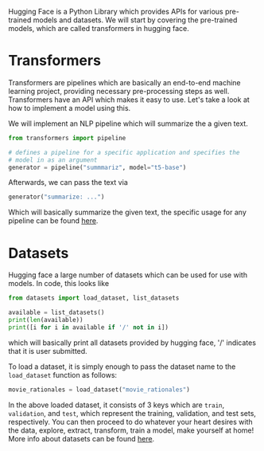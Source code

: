 Hugging Face is a Python Library which provides APIs for various pre-trained models and datasets. We will start by covering the pre-trained models, which are called transformers in hugging face. 

# Transformers

Transformers are pipelines which are basically an end-to-end machine learning project, providing necessary pre-processing steps as well. Transformers have an API which makes it easy to use. Let's take a look at how to implement a model using this. 

We will implement an NLP pipeline which will summarize the a given text.

```python
from transformers import pipeline

# defines a pipeline for a specific application and specifies the
# model in as an argument
generator = pipeline("summmariz", model="t5-base")
```

Afterwards, we can pass the text via

```python
generator("summarize: ...")
```

Which will basically summarize the given text, the specific usage for any pipeline can be found [here](https://huggingface.co/docs/transformers/index).

# Datasets

Hugging face a large number of datasets which can be used for use with models. In code, this looks like

```python
from datasets import load_dataset, list_datasets

available = list_datasets()
print(len(available))
print([i for i in available if '/' not in i])
```

which will basically print all datasets provided by hugging face, '/' indicates that it is user submitted.

To load a dataset, it is simply enough to pass the dataset name to the `load_dataset` function as follows:

```python
movie_rationales = load_dataset("movie_rationales")
```

In the above loaded dataset, it consists of 3 keys which are `train`, `validation`, and `test`, which represent the training, validation, and test sets, respectively. You can then proceed to do whatever your heart desires with the data, explore, extract, transform, train a model, make yourself at home! More info about datasets can be found [here](https://huggingface.co/docs/datasets/index). 